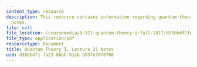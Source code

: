 ```yaml
---
content_type: resource
description: This resource contains information regarding quantum theory I, lecture
  notes.
file: null
file_location: /coursemedia/8-321-quantum-theory-i-fall-2017/d38bbdf1fa238bbb91cbb93fe7078760_MIT8_321F17_lec21.pdf
file_type: application/pdf
resourcetype: Document
title: Quantum Theory I, Lecture 21 Notes
uid: d38bbdf1-fa23-8bbb-91cb-b93fe7078760
---
```

